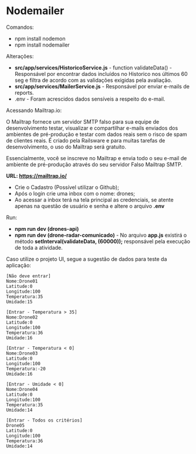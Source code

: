 # Nodemailer

Comandos:
* npm install nodemon
* npm install nodemailer

Alterações:
* **src/app/services/HistoricoService.js** - function validateData() - Responsável por encontrar dados incluídos no Historico nos últimos 60 seg e filtra de acordo com as validações exigidas pela avaliação.
* **src/app/services/MailerService.js** - Responsável por enviar e-mails de reports.
* .env - Foram acrescidos dados sensíveis a respeito do e-mail.

Acessando Mailtrap.io:

O Mailtrap fornece um servidor SMTP falso para sua equipe de desenvolvimento testar, visualizar e compartilhar e-mails enviados dos ambientes de pré-produção e testar com dados reais sem o risco de spam de clientes reais. É criado pela Railsware e para muitas tarefas de desenvolvimento, o uso do Mailtrap será gratuito.

Essencialmente, você se inscreve no Mailtrap e envia todo o seu e-mail de ambiente de pré-produção através do seu servidor Falso Mailtrap SMTP.

**URL: https://mailtrap.io/**
* Crie o Cadastro (Possível utilizar o Github);
* Após o login crie uma inbox com o nome: drones;
* Ao acessar a inbox terá na tela principal as credenciais, se atente apenas na questão de usuário e senha e altere o arquivo **.env**

Run:

* **npm run dev (drones-api)**
* **npm run dev (drone-radar-comunicado)** - No arquivo **app.js** existirá o método **setInterval(validateData, (60000));** responsável pela execução de toda a atividade.

Caso utilize o projeto UI, segue a sugestão de dados para teste da aplicação:

```
[Não deve entrar]
Nome:Drone01
Latitude:0
Longitude:100
Temperatura:35
Umidade:15

[Entrar - Temperatura > 35]
Nome:Drone02
Latitude:0
Longitude:100
Temperatura:36
Umidade:16

[Entrar - Temperatura < 0]
Nome:Drone03
Latitude:0
Longitude:100
Temperatura:-20
Umidade:16

[Entrar - Umidade < 0]
Nome:Drone04
Latitude:0
Longitude:100
Temperatura:35
Umidade:14

[Entrar - Todos os critérios]
Drone05
Latitude:0
Longitude:100
Temperatura:36
Umidade:14

```



